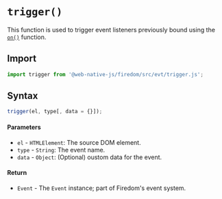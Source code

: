 # `trigger()`
This function is used to trigger event listeners previously bound using the [`on()`](/firedom/api/evt/on.md) function.

## Import

```js
import trigger from '@web-native-js/firedom/src/evt/trigger.js';
```

## Syntax

```js
trigger(el, type[, data = {}]);
```

#### Parameters
+ `el` - `HTMLElement`: The source DOM element.
+ `type` - `String`: The event name.
+ `data` - `Object`: (Optional) oustom data for the event.

#### Return
+ `Event` - The `Event` instance; part of Firedom's event system.